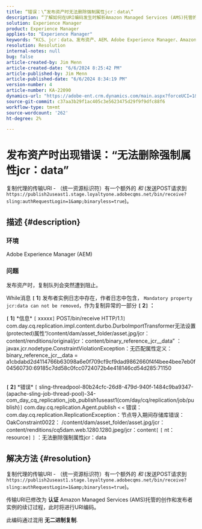 ```yaml
---
title: “错误：\“发布资产时无法删除强制属性jcr：data\”
description: “了解如何在URI编码发生时解析Amazon Managed Services (AMS)托管的创作和发布实例。”
solution: Experience Manager
product: Experience Manager
applies-to: "Experience Manager"
keywords: “KCS、jcr：data、发布资产、AEM、Adobe Experience Manager、Amazon Managed Services、AMS、故障排除、传输URI、传输统一资源标识符”
resolution: Resolution
internal-notes: null
bug: false
article-created-by: Jim Menn
article-created-date: "6/6/2024 8:25:42 PM"
article-published-by: Jim Menn
article-published-date: "6/6/2024 8:34:19 PM"
version-number: 4
article-number: KA-22090
dynamics-url: "https://adobe-ent.crm.dynamics.com/main.aspx?forceUCI=1&pagetype=entityrecord&etn=knowledgearticle&id=36824eef-4224-ef11-840a-000d3a338844"
source-git-commit: c37aa3b29f1ac405c3e5623475d29f9f9dfc88f6
workflow-type: tm+mt
source-wordcount: '262'
ht-degree: 2%

---
```


# 发布资产时出现错误：“无法删除强制属性jcr：data”


复制代理的传输URI - （统一资源标识符）有一个额外的 *和* (发送POST请求到 `https://publish2useast1.stage.loyaltyone.adobecqms.net/bin/receive?sling:authRequestLogin=1&amp;binaryless=true`)。

## 描述 {#description}


### <b>环境</b>

Adobe Experience Manager (AEM)

### <b>问题</b>

发布资产时，复制队列会突然遭到阻止。

While消息 <b>`[` 1`]` </b> 发布者实例日志中存在，作者日志中包含， `Mandatory property jcr:data can not be removed`，作为复制异常的一部分 <b>`[` 2`]` ：</b>


<b>`[` 1`]` </b> \*信息\* `[` xxxxx`]`  POST/bin/receive HTTP/1.1`]`  com.day.cq.replication.impl.content.durbo.DurboImportTransformer无法设置(protected)属性“/content/dam/asset_folder/asset.jpg/jcr：content/renditions/original/jcr：content/binary_reference_jcr__data” ： javax.jcr.nodetype.ConstraintViolationException：无匹配属性定义： binary_reference_jcr__data = a1cbdabd2d4114766b63098a6e0f709cf9cf9dad9862660f4f4bee4bee7eb0f04560730:69185c7dd58c0fcc0724072b4e418146cd54d285:71150<br><br>

<b>`[` 2`]` </b> \*错误\* `[` sling-threadpool-80b24cfc-26d8-479d-940f-1484c9ba9347-(apache-sling-job-thread-pool)-34-com_day_cq_replication_job_publish1useast1(com/day/cq/replication/job/publish)`]`  com.day.cq.replication.Agent.publish `<` `<`  错误：com.day.cq.replication.ReplicationException：节点导入期间存储库错误：OakConstraint0022： /content/dam/asset_folder/asset.jpg/jcr：content/renditions/cq5dam.web.1280.1280.jpeg/jcr：content`[` `[` nt：resource`]` `]` ：无法删除强制属性jcr：data<br>

## 解决方法 {#resolution}


复制代理的传输URI - （统一资源标识符）有一个额外的 *和* (发送POST请求到 `https://publish2useast1.stage.loyaltyone.adobecqms.net/bin/receive?sling:authRequestLogin=1&amp;binaryless=true`)。

传输URI已修改为 <b>认证</b> Amazon Managed Services (AMS)托管的创作和发布者实例的续订过程，此时将进行URI编码。

此编码通过混用 <b>无二进制复制</b>.
